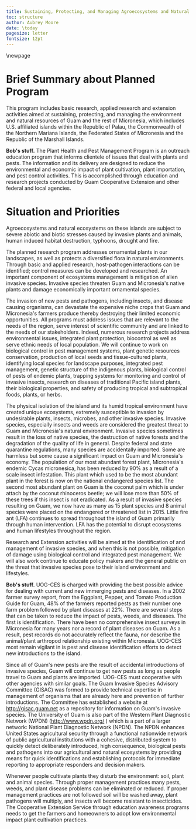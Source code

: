 ```yaml
---
title: Sustaining, Protecting, and Managing Agroecosystems and Natural Ecosystems of Guam and Micronesia
toc: structure
author: Aubrey Moore
date: \today
pagesize: letter
fontsize: 12pt
---
```


<!--
pandoc merged_POW.md -f markdown -o merged_POW.pdf --number-sections
-->

\newpage

# Brief Summary about Planned Program

This program includes basic research, applied research and extension activities aimed at sustaining, protecting, and managing the environment and natural resources of Guam and the rest of Micronesia, which includes U.S. affiliated islands within the Republic of Palau, the Commonwealth of the Northern Mariana Islands, the Federated States of Micronesia and the Republic of the Marshall Islands.

**Bob's stuff.** The Plant Health and Pest Management Program is an outreach education program that informs clientele of issues that deal with plants and pests. The information and its delivery are designed to reduce the environmental and economic impact of plant cultivation, plant importation, and pest control activities. This is accomplished through education and research projects conducted by Guam Cooperative Extension and other federal and local agencies.

# Situation and Priorities

Agroecosystems and natural ecosystems on these islands are subject to severe abiotic and biotic stresses caused by invasive plants and animals, human induced habitat destruction, typhoons, drought and fire.

The planned research program addresses ornamental plants in our landscapes, as well as protects a diversified flora in natural environments. Through basic and applied research, host-pathogen interactions can be identified; control measures can be developed and researched. An important component of ecosystems management is mitigation of alien invasive species. Invasive species threaten Guam and Micronesia's native plants and damage economically important ornamental species.

The invasion of new pests and pathogens, including insects, and disease causing organisms, can devastate the expensive niche crops that Guam and Micronesia's farmers produce thereby destroying their limited economic opportunities. All programs must address issues that are relevant to the needs of the region, serve interest of scientific community and are linked to the needs of our stakeholders. Indeed, numerous research projects address environmental issues, integrated plant protection, biocontrol as well as serve ethnic needs of local population. We will continue to work on biological control in pest management systems, plant genetic resources conservation, production of local seeds and tissue-cultured plants, identifying local species for landscape purposes, integrated pest management, genetic structure of the indigenous plants, biological control of pests of endemic plants, trapping systems for monitoring and control of invasive insects, research on diseases of traditional Pacific island plants, their biological properties, and safety of producing tropical and subtropical foods, plants, or herbs.

The physical isolation of the island and its humid tropical environment have created unique ecosystems, extremely susceptible to invasion by undesirable plants, insects, microbes, and other invasive species. Invasive species, especially insects and weeds are considered the greatest threat to Guam and Micronesia's natural environment. Invasive species sometimes result in the loss of native species, the destruction of native forests and the degradation of the quality of life in general. Despite federal and state quarantine regulations, many species are accidentally imported. Some are harmless but some cause a significant impact on Guam and Micronesia's economy. The population of our most abundant forest plant, Micronesia's endemic Cycas micronesica, has been reduced by 90% as a result of a scale insect infestation. This plant which used to be the most abundant plant in the forest is now on the national endangered species list. The second most abundant plant on Guam is the coconut palm which is under attach by the coconut rhinoceros beetle; we will lose more than 50% of these trees if this insect is not eradicated. As a result of invasive species resulting on Guam, we now have as many as 15 plant species and 8 animal species were placed on the endangered or threatened list in 2015. Little fire ant (LFA) continues to spread throughout the island of Guam primarily through human intervention. LFA has the potential to disrupt ecosystems and human lifestyles throughout the region.

Research and Extension activities will be aimed at the identification of and management of invasive species, and when this is not possible, mitigation of damage using biological control and integrated pest management. We will also work continue to educate policy makers and the general public on the threat that invasive species pose to their island environment and lifestyles.

**Bob's stuff.** UOG-CES is charged with providing the best possible advice for dealing with current and new immerging pests and diseases. In a 2002 farmer survey report, from the Eggplant, Pepper, and Tomato Production Guide for Guam, 48% of the farmers reported pests as their number one farm problem followed by plant diseases at 22%. There are several steps that can be taken to reduce the impact of pests, weeds, and diseases. The first is identification. There have been no comprehensive insect surveys in Micronesia for many years nor a record of plant diseases on Guam. As a result, pest records do not accurately reflect the fauna, nor describe the animal/plant arthropod relationship existing within Micronesia. UOG-CES most remain vigilant in is pest and disease identification efforts to detect new introductions to the island.

Since all of Guam's new pests are the result of accidental introductions of invasive species, Guam will continue to get new pests as long as people travel to Guam and plants are imported. UOG-CES must cooperative with other agencies with similar goals. The Guam Invasive Species Advisory Committee (GISAC) was formed to provide technical expertise in management of organisms that are already here and prevention of further introductions. The Committee has established a website at http://gisac.guam.net as a repository for information on Guam's invasive species. The University of Guam is also part of the Western Plant Diagnostic Network (WPDN) (http://www.wpdn.org/ ) which is a part of a larger network: National Plant Diagnostic Network (NPDN). The NPDN enhances United States agricultural security through a functional nationwide network of public agricultural institutions with a cohesive, distributed system to quickly detect deliberately introduced, high consequence, biological pests and pathogens into our agricultural and natural ecosystems by providing means for quick identifications and establishing protocols for immediate reporting to appropriate responders and decision makers.

Whenever people cultivate plants they disturb the environment: soil, plant and animal species. Through proper management practices many pests, weeds, and plant disease problems can be eliminated or reduced. If proper management practices are not followed soil will be washed away, plant pathogens will multiply, and insects will become resistant to insecticides. The Cooperative Extension Service through education awareness programs needs to get the farmers and homeowners to adopt low environmental impact plant cultivation practices.
